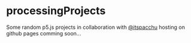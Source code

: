 # processingProjects
 
Some random p5.js projects in collaboration with [@itspacchu](https://github.com/itspacchu)
hosting on github pages comming soon...
